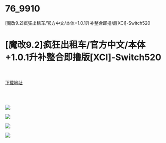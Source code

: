 # 76_9910
[魔改9.2]疯狂出租车/官方中文/本体+1.0.1升补整合即撸版[XCI]-Switch520
# [魔改9.2]疯狂出租车/官方中文/本体+1.0.1升补整合即撸版[XCI]-Switch520
 <br/></br>
[下载地址](https://www.switch520.cc/article/9910 "下载地址")
<br/></br>

<p>&nbsp;</p>
<p><strong><img src="https://www.switch520.cc/muke_img/upload_art_editor_20210225-1_647920819c069488a60394e9bf262a7e.jpg"></strong></p>
<p><strong><img src="https://www.switch520.cc/muke_img/upload_art_editor_20210225-1_86edabe63ca80aec8211e80840dbed3d.jpg"></strong></p>
<p><strong><img src="https://www.switch520.cc/muke_img/upload_art_editor_20210225-1_c17506f7782d80d40b47393cb5af0231.jpg"></strong></p>
<p><strong><img src="https://www.switch520.cc/muke_img/upload_art_editor_20210225-1_328f142cefd4a86f651ed431a247e104.jpg">&nbsp;</strong></p>
